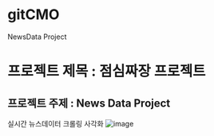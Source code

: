 # gitCMO
NewsData Project
# 프로젝트 제목 : 점심짜장 프로젝트

## 프로젝트 주제 : News Data Project
실시간 뉴스데이터 크롤링 사각화
![image](https://github.com/2023-SMHRD-IS-IOT-1/gitCMO/assets/145560705/92ea353d-3a5f-4c38-8df3-277dca565788)
